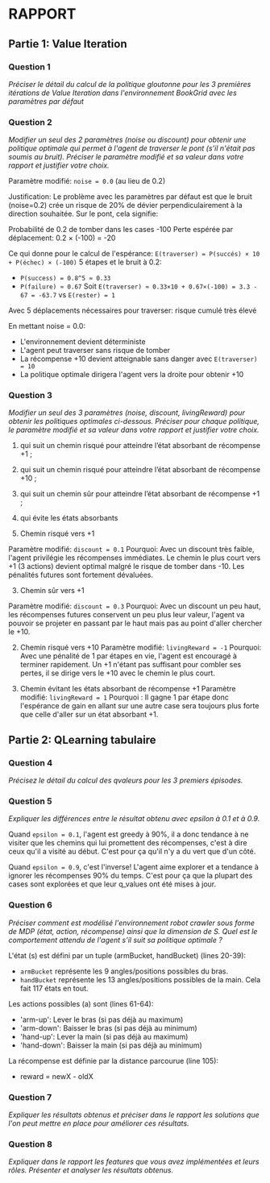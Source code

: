 # RAPPORT

## Partie 1: Value Iteration

### Question 1 
*Préciser le détail du calcul de la politique gloutonne pour les 3 premières itérations de Value Iteration dans l'environnement BookGrid avec les paramètres par défaut*

### Question 2
*Modifier un seul des 2 paramètres (noise ou discount) pour obtenir une politique optimale qui permet à l'agent de traverser le pont (s'il n'était pas soumis au bruit). Préciser le paramètre modifié et sa valeur dans votre rapport et justifier votre choix.*

Paramètre modifié: `noise = 0.0` (au lieu de 0.2)

Justification:
Le problème avec les paramètres par défaut est que le bruit (noise=0.2) crée un risque de 20% de dévier perpendiculairement à la direction souhaitée. Sur le pont, cela signifie:

Probabilité de 0.2 de tomber dans les cases -100
Perte espérée par déplacement: 0.2 × (-100) = -20

Ce qui donne pour le calcul de l'espérance:
`E(traverser) = P(succés) × 10 + P(échec) × (-100)`
5 étapes et le bruit à 0.2:
 - `P(success) = 0.8^5 ≈ 0.33`
 - `P(failure) ≈ 0.67`
Soit `E(traverser) ≈ 0.33×10 + 0.67×(-100) = 3.3 - 67 = -63.7`
vs `E(rester) = 1`

Avec 5 déplacements nécessaires pour traverser: risque cumulé très élevé

En mettant noise = 0.0:

 - L'environnement devient déterministe
 - L'agent peut traverser sans risque de tomber
 - La récompense +10 devient atteignable sans danger avec `E(traverser) = 10`
 - La politique optimale dirigera l'agent vers la droite pour obtenir +10


### Question 3
*Modifier un seul des 3 paramètres (noise, discount, livingReward) pour obtenir les politiques optimales ci-dessous. Préciser pour chaque politique, le paramètre modifié et sa valeur dans votre rapport et justifier votre choix.*

1. qui suit un chemin risqué pour atteindre l’état absorbant de récompense +1 ;
2. qui suit un chemin risqué pour atteindre l’état absorbant de récompense +10 ;
3. qui suit un chemin sûr pour atteindre l’état absorbant de récompense +1 ;
4. qui évite les états absorbants

1. Chemin risqué vers +1

Paramètre modifié: `discount = 0.1`
Pourquoi: Avec un discount très faible, l'agent privilégie les récompenses immédiates. Le chemin le plus court vers +1 (3 actions) devient optimal malgré le risque de tomber dans -10. Les pénalités futures sont fortement dévaluées.

3. Chemin sûr vers +1

Paramètre modifié: `discount = 0.3`
Pourquoi: Avec un discount un peu haut, les récompenses futures conservent un peu plus leur valeur, l'agent va pouvoir se projeter en passant par le haut mais pas au point d'aller chercher le +10.

2. Chemin risqué vers +10
Paramètre modifié: `livingReward = -1`
Pourquoi: Avec une pénalité de 1 par étapes en vie, l'agent est encouragé à terminer rapidement. Un +1 n'étant pas suffisant pour combler ses pertes, il se dirige vers le +10 avec le chemin le plus court. 

4. Chemin évitant les états absorbant de récompense +1
Paramètre modifié: `livingReward = 1`
Pourquoi : Il gagne 1 par étape donc l'espérance de gain en allant sur une autre case sera toujours plus forte que celle d'aller sur un état absorbant +1.

## Partie 2: QLearning tabulaire

### Question 4
*Précisez le détail du calcul des qvaleurs pour les 3 premiers épisodes.*

### Question 5
*Expliquer les différences entre le résultat obtenu avec epsilon à 0.1 et à 0.9.*

Quand `epsilon = 0.1`, l'agent est greedy à 90%, il a donc tendance à ne visiter que les chemins qui lui promettent des récompenses, c'est à dire ceux qu'il a visité au début. C'est pour ça qu'il n'y a du vert que d'un côté. 

Quand `epsilon = 0.9`, c'est l'inverse! L'agent aime explorer et a tendance à ignorer les récompenses 90% du temps. C'est pour ça que la plupart des cases sont explorées et que leur q_values ont été mises à jour. 

### Question 6
*Préciser comment est modélisé l'environnement robot crawler sous forme de MDP (état, action, récompense) ainsi que la dimension de S. Quel est le comportement attendu de l'agent s'il suit sa politique optimale ?*

L'état (s) est défini par un tuple (armBucket, handBucket) (lines 20-39): 
 - `armBucket` représente les 9 angles/positions possibles du bras.
 - `handBucket` représente les 13 angles/positions possibles de la main.
Cela fait 117 états en tout. 

Les actions possibles (a) sont (lines 61-64): 
 - 'arm-up': Lever le bras (si pas déjà au maximum)
 - 'arm-down': Baisser le bras (si pas déjà au minimum)
 - 'hand-up': Lever la main (si pas déjà au maximum)
 - 'hand-down': Baisser la main (si pas déjà au minimum)

La récompense est définie par la distance parcourue (line 105):
 - reward = newX - oldX


### Question 7
*Expliquer les résultats obtenus et préciser dans le rapport les solutions que l'on peut mettre en place pour améliorer ces résultats.*


### Question 8
*Expliquer dans le rapport les features que vous avez implémentées et leurs rôles. Présenter et analyser les résultats obtenus.*





